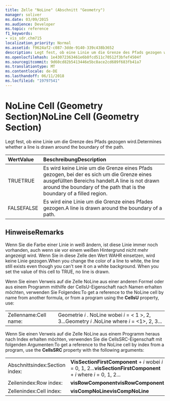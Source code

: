 ```yaml
---
title: Zelle "NoLine" (Abschnitt "Geometry")
manager: soliver
ms.date: 03/09/2015
ms.audience: Developer
ms.topic: reference
f1_keywords:
- vis_sdr.chm715
localization_priority: Normal
ms.assetid: f9624af2-c087-3dde-9140-339c438b3652
description: Legt fest, ob eine Linie um die Grenze des Pfads gezogen wird.
ms.openlocfilehash: 1e43072363461e6b8fcd511c70512f3bfef4504f
ms.sourcegitcommit: 9d60cd82b5413446e5bc8ace2cd689f683fb41a7
ms.translationtype: MT
ms.contentlocale: de-DE
ms.lasthandoff: 06/11/2018
ms.locfileid: "19797541"
---
```

# <a name="noline-cell-geometry-section"></a><span data-ttu-id="10b89-103">NoLine Cell (Geometry Section)</span><span class="sxs-lookup"><span data-stu-id="10b89-103">NoLine Cell (Geometry Section)</span></span>

<span data-ttu-id="10b89-104">Legt fest, ob eine Linie um die Grenze des Pfads gezogen wird.</span><span class="sxs-lookup"><span data-stu-id="10b89-104">Determines whether a line is drawn around the boundary of the path.</span></span>
  
|<span data-ttu-id="10b89-105">**Wert**</span><span class="sxs-lookup"><span data-stu-id="10b89-105">**Value**</span></span>|<span data-ttu-id="10b89-106">**Beschreibung**</span><span class="sxs-lookup"><span data-stu-id="10b89-106">**Description**</span></span>|
|:-----|:-----|
| <span data-ttu-id="10b89-107">TRUE</span><span class="sxs-lookup"><span data-stu-id="10b89-107">TRUE</span></span>  <br/> | <span data-ttu-id="10b89-108">Es wird keine Linie um die Grenze eines Pfads gezogen, bei der es sich um die Grenze eines ausgefüllten Bereichs handelt.</span><span class="sxs-lookup"><span data-stu-id="10b89-108">A line is not drawn around the boundary of the path that is the boundary of a filled region.</span></span>  <br/> |
| <span data-ttu-id="10b89-109">FALSE</span><span class="sxs-lookup"><span data-stu-id="10b89-109">FALSE</span></span>  <br/> | <span data-ttu-id="10b89-110">Es wird eine Linie um die Grenze eines Pfades gezogen.</span><span class="sxs-lookup"><span data-stu-id="10b89-110">A line is drawn around the boundary of a path.</span></span>  <br/> |
   
## <a name="remarks"></a><span data-ttu-id="10b89-111">Hinweise</span><span class="sxs-lookup"><span data-stu-id="10b89-111">Remarks</span></span>

<span data-ttu-id="10b89-p101">Wenn Sie die Farbe einer Linie in weiß ändern, ist diese Linie immer noch vorhanden, auch wenn sie vor einem weißen Hintergrund nicht mehr angezeigt wird. Wenn Sie in diese Zelle den Wert WAHR einsetzen, wird keine Linie gezogen.</span><span class="sxs-lookup"><span data-stu-id="10b89-p101">When you change the color of a line to white, the line still exists even though you can't see it on a white background. When you set the value of this cell to TRUE, no line is drawn.</span></span>
  
<span data-ttu-id="10b89-114">Wenn Sie einen Verweis auf die Zelle NoLine aus einer anderen Formel oder aus einem Programm mithilfe der CellsU-Eigenschaft nach Namen erhalten möchten, verwenden Sie Folgendes:</span><span class="sxs-lookup"><span data-stu-id="10b89-114">To get a reference to the NoLine cell by name from another formula, or from a program using the **CellsU** property, use:</span></span> 
  
|||
|:-----|:-----|
| <span data-ttu-id="10b89-115">Zellenname:</span><span class="sxs-lookup"><span data-stu-id="10b89-115">Cell name:</span></span>  <br/> | <span data-ttu-id="10b89-116">Geometrie *i* . NoLine wobei *i* = < 1 >, 2, 3...</span><span class="sxs-lookup"><span data-stu-id="10b89-116">Geometry  *i*  .NoLine            where  *i*  = <1>, 2, 3...</span></span>  <br/> |
   
<span data-ttu-id="10b89-117">Wenn Sie einen Verweis auf die Zelle NoLine aus einem Programm heraus nach Index erhalten möchten, verwenden Sie die CellsSRC-Eigenschaft mit folgenden Argumenten:</span><span class="sxs-lookup"><span data-stu-id="10b89-117">To get a reference to the NoLine cell by index from a program, use the **CellsSRC** property with the following arguments:</span></span> 
  
|||
|:-----|:-----|
| <span data-ttu-id="10b89-118">Abschnittsindex:</span><span class="sxs-lookup"><span data-stu-id="10b89-118">Section index:</span></span>  <br/> |<span data-ttu-id="10b89-119">**VisSectionFirstComponent** +  *i* wobei *i* = 0, 1, 2...</span><span class="sxs-lookup"><span data-stu-id="10b89-119">**visSectionFirstComponent** +  *i*            where  *i*  = 0, 1, 2...</span></span>  <br/> |
| <span data-ttu-id="10b89-120">Zeilenindex:</span><span class="sxs-lookup"><span data-stu-id="10b89-120">Row index:</span></span>  <br/> |<span data-ttu-id="10b89-121">**visRowComponent**</span><span class="sxs-lookup"><span data-stu-id="10b89-121">**visRowComponent**</span></span> <br/> |
| <span data-ttu-id="10b89-122">Zellenindex:</span><span class="sxs-lookup"><span data-stu-id="10b89-122">Cell index:</span></span>  <br/> |<span data-ttu-id="10b89-123">**visCompNoLine**</span><span class="sxs-lookup"><span data-stu-id="10b89-123">**visCompNoLine**</span></span> <br/> |
   

